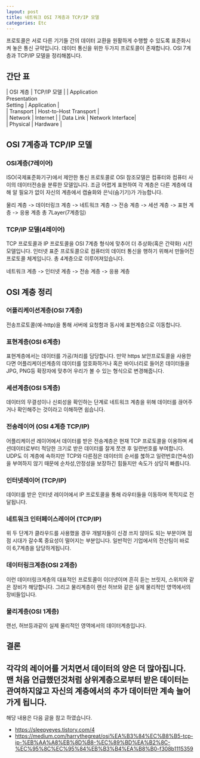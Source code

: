 ```yaml
---
layout: post
title: 네트워크 OSI 7계층과 TCP/IP 모델
categories: Etc
---
```



프로토콜은 서로 다른 기기들 간의 데이터 교환을 원활하게 수행할 수 있도록 표준화시켜 놓은 통신 규약입니다. 데이터 통신을 위한 두가지 프로토콜이 존재합니다. OSI 7계층과 TCP/IP 모델을 정리해봅니다.

## 간단 표

| OSI 계층 | TCP/IP 모델 |
| Application <br/> Presentation <br/> Setting | Application |  
| Transport | Host-to-Host Transport |  
| Network | Internet |
| Data Link | Network Interface|  
| Physical | Hardware |

## OSI 7계층과 TCP/IP 모델

### OSI계층(7레이어)

ISO(국제표준화기구)에서 제안한 통신 프로토콜로 OSI 참조모델은 컴퓨터와 컴퓨터 사이의 데이터전송을 분류한 모델입니다. 조금 어렵게 표현하여 각 계층은 다른 계층에 대해 알 필요가 없이 자신의 계층에서 캡슐화와 은닉(숨기기)가 가능합니다.

물리 계층 -> 데이터링크 계층 -> 네트워크 계층 -> 전송 계층 -> 세션 계층 -> 표현 계층 -> 응용 계층
총 7Layer(7계층임)

### TCP/IP 모델(4레이어)
TCP 프로토콜과 IP 프로토콜을 OSI 7계층 형식에 맞추어 더 추상화(혹은 간략화) 시킨 모델입니다. 인터넷 표준 프로토콜으로 컴퓨터의 데이터 통신을 행하기 위해서 만들어진 프로토콜 체계입니다. 총 4계층으로 이루어져있습니다.


네트워크 계층 -> 인터넷 계층 -> 전송 계층 -> 응용 계층

## OSI 계층 정리

### 어플리케이션계층(OSI 7계층)

전송프로토콜(예-http)을 통해 서버에 요청함과 동시에 표현계층으로 이동합니다.

### 표현계층(OSI 6계층)

표현계층에서는 데이터를 가공/처리를 담당합니다. 만약 https 보안프로토콜을 사용한다면 어플리케이션계층의 데이터를 암호화하거나 혹은 바이너리로 들어온 데이터들을 JPG, PNG등 확장자에 맞추어 우리가 볼 수 있는 형식으로 변경해줍니다.

### 세션계층(OSI 5계층)

데이터의 무결성이나 신뢰성을 확인하는 단계로 네트워크 계층을 위해 데이터를 끊어주거나 확인해주는 것이라고 이해하면 쉽습니다.

### 전송레이어 (OSI 4계층 TCP/IP)

어플리케이션 레이어에서 데이터를 받은 전송계층은 현재 TCP 프로토콜을 이용하며 세션데이터로부터 적당한 크기로 받은 데이터를 잘게 쪼갠 후 일련번호를 부여합니다. UDP도 이 계층에 속하지만 TCP와 다른점은 데이터의 순서를 붆하고 일련번호(연속성)을 부여하지 않기 때문에 순차성,안정성을 보장하긴 힘들지만 속도가 상당히 빠릅니다.

### 인터넷레이어 (TCP/IP)

데이터를 받은 인터넷 레이어에서 IP 프로토콜을 통해 라우터들을 이동하며 목적지로 전달됩니다.

### 네트워크 인터페이스레이어 (TCP/IP)

위 두 단계가 클라우드를 사용했을 경우 개발자들이 신경 쓰지 않아도 되는 부분이며 점점 시대가 갈수록 중요성이 떨어지는 부분입니다. 일반적인 기업에서의 전산팀이 바로 이 6,7계층을 담당하게됩니다.

### 데이터링크계층(OSI 2계층)

이런 데이터링크계층의 대표적인 프로토콜이 이더넷이며 흔히 듣는 브릿지, 스위치와 같은 장비가 해당합니다. 그리고 물리계층이 랜선 허브와 같은 실제 물리적인 영역에서의 장비들입니다.

### 물리계층(OSI 1계층)

랜선, 허브등과같이 실제 물리적인 영역에서의 데이터계층입니다.


## 결론
각각의 레이어를 거치면서 데이터의 양은 더 많아집니다. 맨 처음 언급했던것처럼 상위계층으로부터 받은 데이터는 관여하지않고 자신의 계층에서의 추가 데이터만 계속 늘어 가게 됩니다.
---

해당 내용은 다음 글을 참고 하였습니다.

- https://sleepyeyes.tistory.com/4
- https://medium.com/harrythegreat/osi%EA%B3%84%EC%B8%B5-tcp-ip-%EB%AA%A8%EB%8D%B8-%EC%89%BD%EA%B2%8C-%EC%95%8C%EC%95%84%EB%B3%B4%EA%B8%B0-f308b1115359
